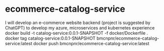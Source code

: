 # ecommerce-catalog-service
I will develop an e-commerce website backend (project is suggested by ChatGPT) to develop my azure, microservices and kubernetes experience
docker build -t catalog-service:0.0.1-SNAPSHOT -f docker/Dockerfile .
docker tag catalog-service:0.0.1-SNAPSHOT bmcnpnr/ecommerce-catalog-service:latest
docker push bmcnpnr/ecommerce-catalog-service:latest

